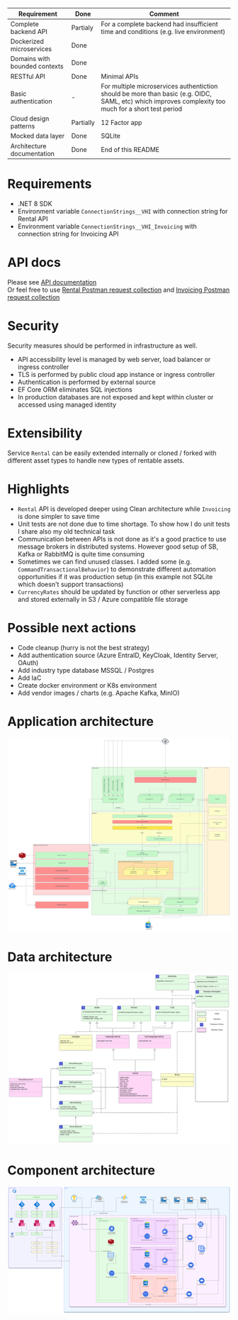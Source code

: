 | Requirement                   | Done | Comment 
|-------------------------------|------|---------
| Complete backend API          | Partialy | For a complete backend had insufficient time and conditions (e.g. live environment) 
| Dockerized microservices      | Done | 
| Domains with bounded contexts | Done | 
| RESTful API                   | Done | Minimal APIs
| Basic authentication          | - | For multiple microservices authentiction should be more than basic (e.g. OIDC, SAML, etc) which improves complexity too much for a short test period
| Cloud design patterns         | Partially | 12 Factor app
| Mocked data layer             | Done | SQLite
| Architecture documentation    | Done | End of this README

# Requirements

- .NET 8 SDK
- Environment variable `ConnectionStrings__VHI` with connection string for Rental API
- Environment variable `ConnectionStrings__VHI_Invoicing` with connection string for Invoicing API

# API docs
Please see [API documentation](./.docs/API%20docs.md)  
Or feel free to use  [Rental Postman request collection](./.postman/RentalAPI.postman_collection.json) and [Invoicing Postman request collection](./.postman/InvoicingAPI.postman_collection.json)

# Security

Security measures should be performed in infrastructure as well.
- API accessibility level is managed by web server, load balancer or ingress controller
- TLS is performed by public cloud app instance or ingress controller
- Authentication is performed by external source
- EF Core ORM eliminates SQL injections
- In production databases are not exposed and kept within cluster or accessed using managed identity

# Extensibility

Service `Rental` can be easily extended internally or cloned / forked with different asset types to handle new types of rentable assets.

# Highlights

- `Rental` API is developed deeper using Clean architecture while `Invoicing` is done simpler to save time
- Unit tests are not done due to time shortage. To show how I do unit tests I share also my old technical task
- Communication between APIs is not done as it's a good practice to use message brokers in distributed systems. However good setup of SB, Kafka or RabbitMQ is quite time consuming
- Sometimes we can find unused classes. I added some (e.g. `CommandTransactionalBehavior`) to demonstrate different automation opportunities if it was production setup (in this example not SQLite which doesn't support transactions)
- `CurrencyRates` should be updated by function or other serverless app and stored externally in S3 / Azure compatible file storage

# Possible next actions

- Code cleanup (hurry is not the best strategy)
- Add authentication source (Azure EntraID, KeyCloak, Identity Server, OAuth)
- Add industry type database MSSQL / Postgres
- Add IaC
- Create docker environment or K8s environment 
- Add vendor images / charts (e.g. Apache Kafka, MinIO)

# Application architecture
![Application architecture](./.docs/Vacation%20hire%20inc%20-%20App%20level.svg)

# Data architecture
![Data architecture](./.docs/Vacation%20hire%20inc%20-%20Data%20architecture.svg)

# Component architecture
![Component architecture](./.docs/Vacation%20hire%20inc%20-%20Component%20architecture.svg)


